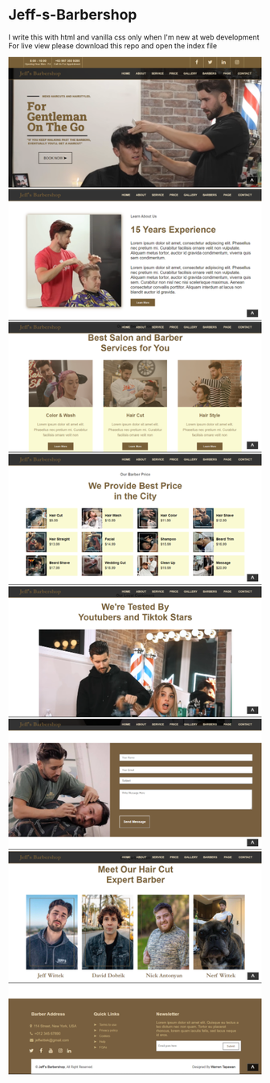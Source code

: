 # Jeff-s-Barbershop
I write this with html and vanilla css only when I'm new at web development\
For live view please download this repo and open the index file

![](img/thumbnail.png "This is Jeff's Barbershop")
![](img/thumbnail-1.png "This is Jeff's Barbershop")
![](img/thumbnail-2.png "This is Jeff's Barbershop")
![](img/thumbnail-3.png "This is Jeff's Barbershop")
![](img/thumbnail-4.png "This is Jeff's Barbershop")
![](img/thumbnail-5.png "This is Jeff's Barbershop")
![](img/thumbnail-6.png "This is Jeff's Barbershop")
![](img/thumbnail-7.png "This is Jeff's Barbershop")
